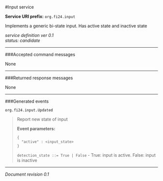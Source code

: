 #Input service

**Service URI prefix:**    `org.fi24.input`

Implements a generic bi-state input. Has active state and inactive state

*service definition ver 0.1*  
*status: candidate*

---

###Accepted command messages

None

---


###Returned response messages

None

---

###Generated events

`org.fi24.input.Updated`
> Report new state of input
> 
> **Event parameters:**
>```
>{
>   "active" : <input_state>
>}
>```
>
>`detection_state ::= True | False` - True: input is active. False: input is inactive
>

---

*Document revision 0.1*

